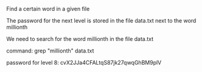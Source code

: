 Find a certain word in a given file


The password for the next level is stored in the file data.txt next to the word millionth

We need to search for the word millionth in the file data.txt




command: grep "millionth" data.txt




password for level 8: cvX2JJa4CFALtqS87jk27qwqGhBM9plV 
